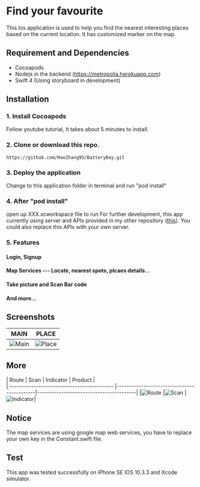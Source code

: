 # Find your favourite
This Ios application is used to help you find the nearest interesting places based on the current location. It has customized marker on the map.

## Requirement and Dependencies
- Cocoapods 
- Nodejs in the backend (https://metropolia.herokuapp.com)
- Swift 4 (Using storyboard in development)

## Installation
### 1. Install Cocoapods 
Follow youtube tutorial, It takes about 5 minutes to install.
### 2. Clone or download this repo.
`https://github.com/HaoZhang95/BatteryBay.git`
### 3. Deploy the application
Change to this application folder in terminal and run "pod install"
### 4. After "pod install"
open up XXX.xcworkspace file to run
For further development, this app currently using server and APIs provided in my other repository ([this](https://period4.docs.apiary.io/#reference)). You could also replace this APIs with your own server.

### 5. Features
#### Login, Signup
#### Map Services --- Locate, nearest spots, plcaes details...
#### Take picture and Scan Bar code
#### And more...

## Screenshots
|                    MAIN                     |                  PLACE               |     
| ------------------------------------------- |--------------------------------------------|
|![Main](https://imgur.com/UZGlza2)     |![Place](https://imgur.com/SiFI0DC)|

## More
|                    Route                     |                  Scan                   |                  Indicator               |                  Product               |      
| ------------------------------------------- |--------------------------------------------|-----------------------------------------|
|![Route](https://imgur.com/9vLQkjI)     |![Scan](https://imgur.com/PzxpNK8) |![Indicator](https://imgur.com/MLETK5U)|


## Notice
The map services are using google map web services, you have to replace your own key in the Constant.swift file.

## Test
This app was tested successfully on iPhone SE IOS 10.3.3 and Xcode simulator.

